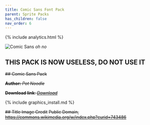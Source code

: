 ```yaml
---
title: Comic Sans Font Pack
parent: Sprite Packs
has_children: false
nav_order: 6
---
```


{% include analytics.html %}

![Comic Sans](https://upload.wikimedia.org/wikipedia/commons/thumb/8/84/Comic_Sans_font.svg/2000px-Comic_Sans_font.svg.png)
*oh no*

## THIS PACK IS NOW USELESS, DO NOT USE IT

~~## Comic Sans Pack~~

~~**Author:** *Pot Noodle*~~

~~**Download link**: *[Download](https://drive.google.com/file/d/1dDJQ836_nvE1uFjNBKtkaMhx6J3T0X4W/view?usp=sharing)*~~

{% include graphics_install.md %}

~~## Title Image Credit~~
~~Public Domain, https://commons.wikimedia.org/w/index.php?curid=743486~~
